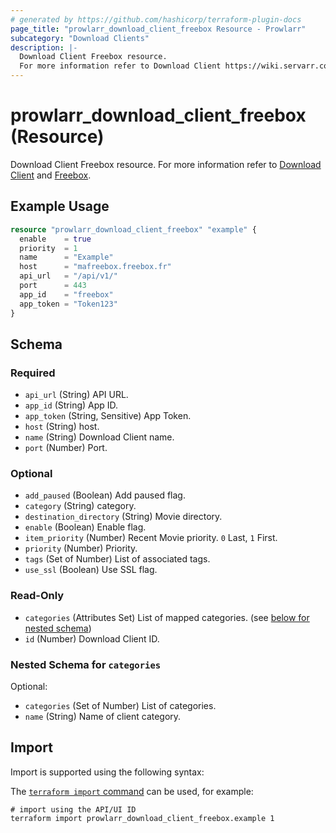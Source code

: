 ```yaml
---
# generated by https://github.com/hashicorp/terraform-plugin-docs
page_title: "prowlarr_download_client_freebox Resource - Prowlarr"
subcategory: "Download Clients"
description: |-
  Download Client Freebox resource.
  For more information refer to Download Client https://wiki.servarr.com/prowlarr/settings#download-clients and Freebox https://wiki.servarr.com/prowlarr/supported#torrentfreeboxdownload.
---
```


# prowlarr_download_client_freebox (Resource)

<!-- subcategory:Download Clients -->
Download Client Freebox resource.
For more information refer to [Download Client](https://wiki.servarr.com/prowlarr/settings#download-clients) and [Freebox](https://wiki.servarr.com/prowlarr/supported#torrentfreeboxdownload).

## Example Usage

```terraform
resource "prowlarr_download_client_freebox" "example" {
  enable    = true
  priority  = 1
  name      = "Example"
  host      = "mafreebox.freebox.fr"
  api_url   = "/api/v1/"
  port      = 443
  app_id    = "freebox"
  app_token = "Token123"
}
```

<!-- schema generated by tfplugindocs -->
## Schema

### Required

- `api_url` (String) API URL.
- `app_id` (String) App ID.
- `app_token` (String, Sensitive) App Token.
- `host` (String) host.
- `name` (String) Download Client name.
- `port` (Number) Port.

### Optional

- `add_paused` (Boolean) Add paused flag.
- `category` (String) category.
- `destination_directory` (String) Movie directory.
- `enable` (Boolean) Enable flag.
- `item_priority` (Number) Recent Movie priority. `0` Last, `1` First.
- `priority` (Number) Priority.
- `tags` (Set of Number) List of associated tags.
- `use_ssl` (Boolean) Use SSL flag.

### Read-Only

- `categories` (Attributes Set) List of mapped categories. (see [below for nested schema](#nestedatt--categories))
- `id` (Number) Download Client ID.

<a id="nestedatt--categories"></a>
### Nested Schema for `categories`

Optional:

- `categories` (Set of Number) List of categories.
- `name` (String) Name of client category.

## Import

Import is supported using the following syntax:

The [`terraform import` command](https://developer.hashicorp.com/terraform/cli/commands/import) can be used, for example:

```shell
# import using the API/UI ID
terraform import prowlarr_download_client_freebox.example 1
```
